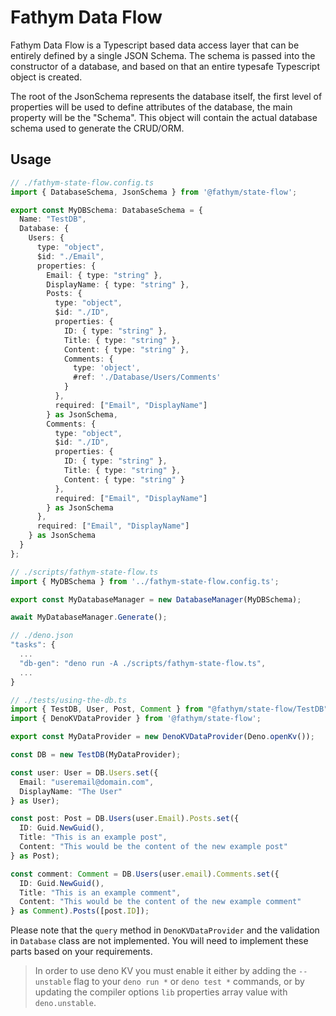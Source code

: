 # Fathym Data Flow

Fathym Data Flow is a Typescript based data access layer that can be entirely
defined by a single JSON Schema. The schema is passed into the constructor of a
database, and based on that an entire typesafe Typescript object is created.

The root of the JsonSchema represents the database itself, the first level of
properties will be used to define attributes of the database, the main property
will be the "Schema". This object will contain the actual database schema used
to generate the CRUD/ORM.

## Usage

```ts
// ./fathym-state-flow.config.ts
import { DatabaseSchema, JsonSchema } from '@fathym/state-flow';

export const MyDBSchema: DatabaseSchema = {
  Name: "TestDB",
  Database: {
    Users: {
      type: "object",
      $id: "./Email",
      properties: {
        Email: { type: "string" },
        DisplayName: { type: "string" },
        Posts: {
          type: "object",
          $id: "./ID",
          properties: {
            ID: { type: "string" },
            Title: { type: "string" },
            Content: { type: "string" },
            Comments: {
              type: 'object',
              #ref: './Database/Users/Comments'
            }
          },
          required: ["Email", "DisplayName"]
        } as JsonSchema,
        Comments: {
          type: "object",
          $id: "./ID",
          properties: {
            ID: { type: "string" },
            Title: { type: "string" },
            Content: { type: "string" }
          },
          required: ["Email", "DisplayName"]
        } as JsonSchema
      },
      required: ["Email", "DisplayName"]
    } as JsonSchema
  }
};

// ./scripts/fathym-state-flow.ts
import { MyDBSchema } from '../fathym-state-flow.config.ts';

export const MyDatabaseManager = new DatabaseManager(MyDBSchema);

await MyDatabaseManager.Generate();

// ./deno.json
"tasks": {
  ...
  "db-gen": "deno run -A ./scripts/fathym-state-flow.ts",
  ...
}

// ./tests/using-the-db.ts
import { TestDB, User, Post, Comment } from "@fathym/state-flow/TestDB";
import { DenoKVDataProvider } from '@fathym/state-flow';

export const MyDataProvider = new DenoKVDataProvider(Deno.openKv());

const DB = new TestDB(MyDataProvider);

const user: User = DB.Users.set({
  Email: "useremail@domain.com",
  DisplayName: "The User"
} as User);

const post: Post = DB.Users(user.Email).Posts.set({
  ID: Guid.NewGuid(),
  Title: "This is an example post",
  Content: "This would be the content of the new example post"
} as Post);

const comment: Comment = DB.Users(user.email).Comments.set({
  ID: Guid.NewGuid(),
  Title: "This is an example comment",
  Content: "This would be the content of the new example comment"
} as Comment).Posts([post.ID]);
```

Please note that the `query` method in `DenoKVDataProvider` and the validation
in `Database` class are not implemented. You will need to implement these parts
based on your requirements.

> In order to use deno KV you must enable it either by adding the `--unstable`
> flag to your `deno run *` or `deno test *` commands, or by updating the
> compiler options `lib` properties array value with `deno.unstable`.
